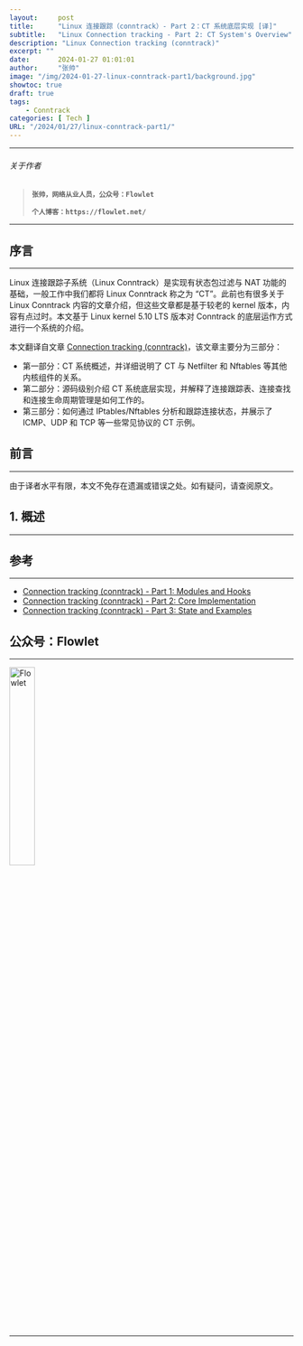 ```yaml
---
layout:     post
title:      "Linux 连接跟踪（conntrack）- Part 2：CT 系统底层实现 [译]"
subtitle:   "Linux Connection tracking - Part 2: CT System's Overview"
description: "Linux Connection tracking (conntrack)"
excerpt: ""
date:       2024-01-27 01:01:01
author:     "张帅"
image: "/img/2024-01-27-linux-conntrack-part1/background.jpg"
showtoc: true
draft: true
tags:
    - Conntrack
categories: [ Tech ]
URL: "/2024/01/27/linux-conntrack-part1/"
---
```


- - -
###### 关于作者
> 
> **`张帅，网络从业人员，公众号：Flowlet`**
> 
> **`个人博客：https://flowlet.net/`**
- - -

## 序言
- - -

Linux 连接跟踪子系统（Linux Conntrack）是实现有状态包过滤与 NAT 功能的基础，一般工作中我们都将 Linux Conntrack 称之为 “CT”。此前也有很多关于 Linux Conntrack 内容的文章介绍，但这些文章都是基于较老的 kernel 版本，内容有点过时。本文基于 Linux kernel 5.10 LTS 版本对 Conntrack 的底层运作方式进行一个系统的介绍。

本文翻译自文章 [Connection tracking (conntrack)](https://thermalcircle.de/doku.php?id=blog:linux:connection_tracking_1_modules_and_hooks)，该文章主要分为三部分：
* 第一部分：CT 系统概述，并详细说明了 CT 与 Netfilter 和 Nftables 等其他内核组件的关系。
* 第二部分：源码级别介绍 CT 系统底层实现，并解释了连接跟踪表、连接查找和连接生命周期管理是如何工作的。
* 第三部分：如何通过 IPtables/Nftables 分析和跟踪连接状态，并展示了 ICMP、UDP 和 TCP 等一些常见协议的 CT 示例。

## 前言
- - -

由于译者水平有限，本文不免存在遗漏或错误之处。如有疑问，请查阅原文。

## 1. 概述
- - -




## 参考
- - -
* [Connection tracking (conntrack) - Part 1: Modules and Hooks](https://thermalcircle.de/doku.php?id=blog:linux:connection_tracking_1_modules_and_hooks)
* [Connection tracking (conntrack) - Part 2: Core Implementation](https://thermalcircle.de/doku.php?id=blog:linux:connection_tracking_2_core_implementation)
* [Connection tracking (conntrack) - Part 3: State and Examples](https://thermalcircle.de/doku.php?id=blog:linux:connection_tracking_3_state_and_examples)

## 公众号：Flowlet
- - -

<img src="/img/qrcode_flowlet.jpg" width = 30% height = 30% alt="Flowlet" align=center/>

- - -